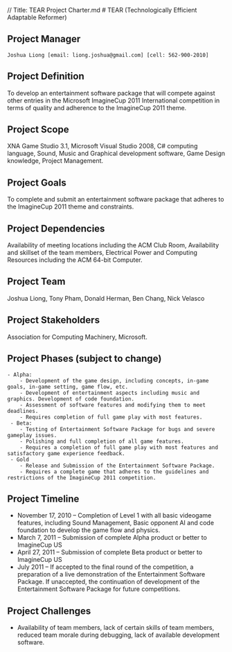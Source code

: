 // Title: TEAR Project Charter.md
﻿# TEAR (Technologically Efficient Adaptable Reformer)

## Project Manager
	Joshua Liong [email: liong.joshua@gmail.com] [cell: 562-900-2010]

## Project Definition
To develop an entertainment software package that will compete against other entries in the Microsoft ImagineCup 2011 International competition in terms of quality and adherence to the ImagineCup 2011 theme.

## Project Scope
XNA Game Studio 3.1, Microsoft Visual Studio 2008, C# computing language, Sound, Music and Graphical development software, Game Design knowledge, Project Management.

## Project Goals
To complete and submit an entertainment software package that adheres to the ImagineCup 2011 theme and constraints.

## Project Dependencies
Availability of meeting locations including the ACM Club Room, Availability and skillset of the team members, Electrical Power and Computing Resources including the ACM 64-bit Computer.

## Project Team
Joshua Liong, Tony Pham, Donald Herman, Ben Chang, Nick Velasco

## Project Stakeholders
Association for Computing Machinery, Microsoft.

## Project Phases (subject to change) 
	- Alpha: 
		- Development of the game design, including concepts, in-game goals, in-game setting, game flow, etc.
		- Development of entertainment aspects including music and graphics. Development of code foundation.
		- Assessment of software features and modifying them to meet deadlines.
		- Requires completion of full game play with most features.
	 - Beta: 
	 	- Testing of Entertainment Software Package for bugs and severe gameplay issues.
	 	- Polishing and full completion of all game features.
	 	- Requires a completion of full game play with most features and satisfactory game experience feedback.
	 - Gold
 		- Release and Submission of the Entertainment Software Package.
 		- Requires a complete game that adheres to the guidelines and restrictions of the ImagineCup 2011 competition.

## Project  Timeline
  - November 17, 2010 
 	– Completion of Level 1 with all basic videogame features, including Sound Management, Basic opponent AI and code foundation to develop the game flow and physics.
 - March 7, 2011 
 	– Submission of complete Alpha product or better to ImagineCup US 
 - April 27, 2011 
 	– Submission of complete Beta product or better to ImagineCup US
 - July 2011 
 	– If accepted to the final round of the competition, a preparation of a live demonstration of the Entertainment Software Package. If unaccepted, the continuation of development of the Entertainment Software Package for future competitions.
 	
## Project  Challenges
 - Availability of team members, lack of certain skills of team members, reduced team morale during debugging, lack of available development software.